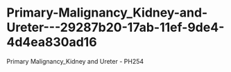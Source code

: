 # Primary-Malignancy_Kidney-and-Ureter---29287b20-17ab-11ef-9de4-4d4ea830ad16
Primary Malignancy_Kidney and Ureter - PH254
